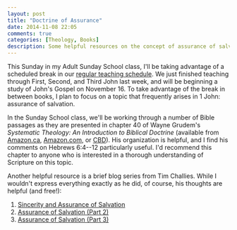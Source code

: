 ```yaml
---
layout: post
title: "Doctrine of Assurance"
date: 2014-11-08 22:05
comments: true
categories: [Theology, Books]
description: Some helpful resources on the concept of assurance of salvation, or perseverance, from Wayne Grudem and Tim Challies.
---
```


This Sunday in my Adult Sunday School class, I'll be taking advantage of a scheduled break in our [regular teaching schedule][meadowlands]. We just finished teaching through First, Second, and Third John last week, and will be beginning a study of John's Gospel on November 16. To take advantage of the break in between books, I plan to focus on a topic that frequently arises in 1 John: assurance of salvation.

In the Sunday School class, we'll be working through a number of Bible passages as they are presented in chapter 40 of Wayne Grudem's *Systematic Theology: An Introduction to Biblical Doctrine* (available from [Amazon.ca][grudem-amazon-ca], [Amazon.com][grudem-amazon-com], or [CBD][grudem-cbd]). His organization is helpful, and I find his comments on Hebrews 6:4--12 particularly useful. I'd recommend this chapter to anyone who is interested in a thorough understanding of Scripture on this topic.

Another helpful resource is a brief blog series from Tim Challies. While I wouldn't express everything exactly as he did, of course, his thoughts are helpful (and free!):

1. [Sincerity and Assurance of Salvation][challies-1]
2. [Assurance of Salvation (Part 2)][challies-2]
3. [Assurance of Salvation (Part 3)][challies-3]

[meadowlands]: http://www.meadowlandsbaptist.ca/resources/adult-bible-study-notes/
[grudem-amazon-ca]: http://www.amazon.ca/gp/product/0310286700/ref=as_li_ss_tl?ie=UTF8&camp=15121&creative=390961&creativeASIN=0310286700&linkCode=as2&tag=duncanjohns04-20
[grudem-amazon-com]: http://www.amazon.com/gp/product/0310286700/ref=as_li_tl?ie=UTF8&camp=1789&creative=390957&creativeASIN=0310286700&linkCode=as2&tag=duncanandmego-20&linkId=KLSMSU5FI4DCES5J
[grudem-cbd]: http://www.christianbook.com/Christian/Books/product?event=AFF&p=1178855&item_no=620882
[challies-1]: http://www.challies.com/articles/sincerity-and-assurance-of-salvation
[challies-2]: http://www.challies.com/articles/assurance-of-salvation-part-2
[challies-3]: http://www.challies.com/articles/assurance-of-salvation-part-3
